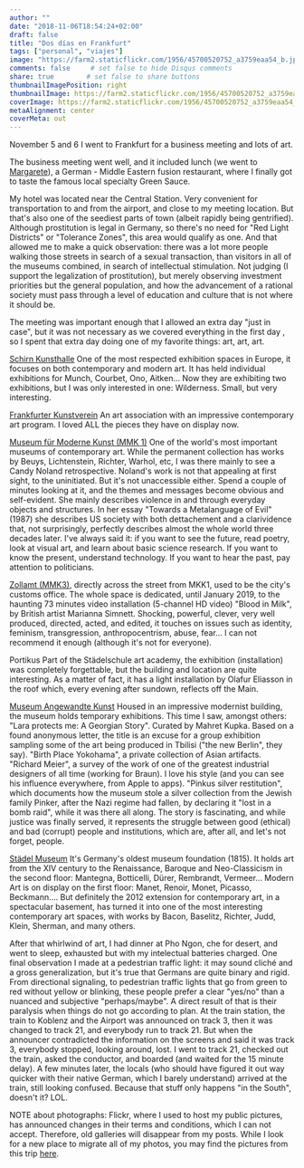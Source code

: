 ```yaml
---
author: ""
date: "2018-11-06T18:54:24+02:00"
draft: false
title: "Dos días en Frankfurt"
tags: ["personal", "viajes"]
image: "https://farm2.staticflickr.com/1956/45700520752_a3759eaa54_b.jpg"
comments: false     # set false to hide Disqus comments
share: true        # set false to share buttons
thumbnailImagePosition: right
thumbnailImage: https://farm2.staticflickr.com/1956/45700520752_a3759eaa54_b.jpg
coverImage: https://farm2.staticflickr.com/1956/45700520752_a3759eaa54_b.jpg
metaAlignment: center
coverMeta: out
---
```


November 5 and 6 I went to Frankfurt for a business meeting and lots of art.

<!--more-->

The business meeting went well, and it included lunch (we went to [Margarete](http://www.margarete.eu)), a German - Middle Eastern fusion restaurant, where I finally got to taste the famous local specialty Green Sauce.

My hotel was located near the Central Station. Very convenient for transportation to and from the airport, and close to my meeting location. But that's also one of the seediest parts of town (albeit rapidly being gentrified). Although prostitution is legal in Germany, so there's no need for "Red Light Districts" or "Tolerance Zones", this area would qualify as one. And that allowed me to make a quick observation: there was a lot more people walking those streets in search of a sexual transaction, than visitors in all of the museums combined, in search of intellectual stimulation. Not judging (I support the legalization of prostitution), but merely observing investment priorities but the general population, and how the advancement of a rational society must pass through a level of education and culture that is not where it should be.

The meeting was important enough that I allowed an extra day "just in case", but it was not necessary as we covered everything in the first day , so I spent that extra day doing one of my favorite things: art, art, art.

[Schirn Kunsthalle](http://www.schirn.de)
One of the most respected exhibition spaces in Europe, it focuses on both contemporary and modern art. It has held individual exhibitions for Munch, Courbet, Ono, Aitken... Now they are exhibiting two exhibitions, but I was only interested in one: Wilderness. Small, but very interesting.

[Frankfurter Kunstverein](http://www.fkv.de)
An art association with an impressive contemporary art program. I loved ALL the pieces they have on display now.

[Museum für Moderne Kunst (MMK 1)](http://www.mmk-frankfurt.de)
One of the world's most important museums of contemporary art. While the permanent collection has works by Beuys, Lichtenstein, Richter, Warhol, etc, I was there mainly to see a Candy Noland retrospective.
Noland's work is not that appealing at first sight, to the uninitiated. But it's not unaccessible either. Spend a couple of minutes looking at it, and the themes and messages become obvious and self-evident. She mainly describes violence in and through everyday objects and structures. In her essay "Towards a Metalanguage of Evil" (1987) she describes US society with both dettachement and a clarividence that, not surprisingly, perfectly describes almost the whole world three decades later.
I've always said it: if you want to see the future, read poetry, look at visual art, and learn about basic science research. If you want to know the present, understand technology. If you want to hear the past, pay attention to politicians.

[Zollamt (MMK3)](http://www.mmk.art), directly across the street from MKK1, used to be the city's customs office. The whole space is dedicated, until January 2019, to the haunting 73 minutes video installation (5-channel HD video) "Blood in Milk", by British artist Marianna Simnett. Shocking, powerful, clever, very well produced, directed, acted, and edited, it touches on issues such as identity, feminism, transgression, anthropocentrism, abuse, fear... I can not recommend it enough (although it's not for everyone).

Portikus
Part of the Städelschule art academy, the exhibition (installation) was completely forgettable, but the building and location are quite interesting. As a matter of fact, it has a light installation by Olafur Eliasson in the roof which, every evening after sundown, reflects off the Main.

[Museum Angewandte Kunst](http://www.museumangewandtekunst.de)
Housed in an impressive modernist building, the museum holds temporary exhibitions. This time I saw, amongst others:
"Lara protects me: A Georgian Story". Curated by Mahret Kupka. Based on a found anonymous letter, the title is an excuse for a group exhibition sampling some of the art being produced in Tbilisi ("the new Berlin", they say).
"Birth Place Yokohama", a private collection of Asian artifacts.
"Richard Meier", a survey of the work of one of the greatest industrial designers of all time (working for Braun). I love his style (and you can see his influence everywhere, from Apple to apps).
"Pinkus silver restitution", which documents how the museum stole a silver collection from the Jewish family Pinker, after the Nazi regime had fallen, by declaring it "lost in a bomb raid", while it was there all along. The story is fascinating, and while justice was finally served, it represents the struggle between good (ethical) and bad (corrupt) people and institutions, which are, after all, and let's not forget, people.

[Städel Museum](http://www.staedelmuseum.de)
It's Germany's oldest museum foundation (1815). It holds art from the XIV century to the Renaissance, Baroque and Neo-Classicism in the second floor: Mantegna, Botticelli, Dürer, Rembrandt, Vermeer... Modern Art is on display on the first floor: Manet, Renoir, Monet, Picasso, Beckmann.... But definitely the 2012 extension for contemporary art, in a spectacular basement, has turned it into one of the most interesting contemporary art spaces, with works by Bacon, Baselitz, Richter, Judd, Klein, Sherman, and many others.

After that whirlwind of art, I had dinner at Pho Ngon, che for desert, and went to sleep, exhausted but with my intelectual batteries charged.
One final observation I made at a pedestrian traffic light: it may sound cliché and a gross generalization, but it's true that Germans are quite binary and rigid. From directional signaling, to pedestrian traffic lights that go from green to red without yellow or blinking, these people prefer a clear "yes/no" than a nuanced and subjective "perhaps/maybe". A direct result of that is their paralysis when things do not go according to plan. At the train station, the train to Koblenz and the Airport was announced on track 3, then it was changed to track 21, and everybody run to track 21. But when the announcer contradicted the information on the screens and said it was track 3, everybody stopped, looking around, lost. I went to track 21, checked out the train, asked the conductor, and boarded (and waited for the 15 minute delay). A few minutes later, the locals (who should have figured it out way quicker with their native German, which I barely understand) arrived at the train, still looking confused. Because that stuff only happens "in the South", doesn't it? LOL.

NOTE about photographs: Flickr, where I used to host my public pictures, has announced changes in their terms and conditions, which I can not accept. Therefore, old galleries will disappear from my posts. While I look for a new place to migrate all of my photos, you may find the pictures from this trip [here](https://photos.google.com).
